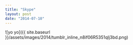 ```yaml
---
title: "Skype"
layout: post
date: "2014-07-10"
---
```


![yo yo]({{ site.baseurl }}/assets/images/2014/tumblr_inline_n8if06R5351qlj3bd.png)
